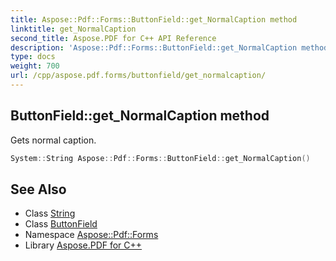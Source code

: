 ```yaml
---
title: Aspose::Pdf::Forms::ButtonField::get_NormalCaption method
linktitle: get_NormalCaption
second_title: Aspose.PDF for C++ API Reference
description: 'Aspose::Pdf::Forms::ButtonField::get_NormalCaption method. Gets normal caption in C++.'
type: docs
weight: 700
url: /cpp/aspose.pdf.forms/buttonfield/get_normalcaption/
---
```

## ButtonField::get_NormalCaption method


Gets normal caption.

```cpp
System::String Aspose::Pdf::Forms::ButtonField::get_NormalCaption()
```

## See Also

* Class [String](../../../system/string/)
* Class [ButtonField](../)
* Namespace [Aspose::Pdf::Forms](../../)
* Library [Aspose.PDF for C++](../../../)
